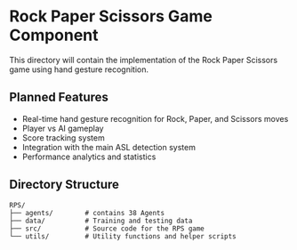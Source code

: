 # Rock Paper Scissors Game Component

This directory will contain the implementation of the Rock Paper Scissors game using hand gesture recognition.

## Planned Features
- Real-time hand gesture recognition for Rock, Paper, and Scissors moves
- Player vs AI gameplay
- Score tracking system
- Integration with the main ASL detection system
- Performance analytics and statistics

## Directory Structure
```
RPS/
├── agents/        # contains 38 Agents
├── data/          # Training and testing data
├── src/           # Source code for the RPS game
└── utils/         # Utility functions and helper scripts
```